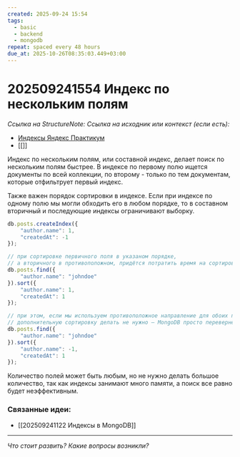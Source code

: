 ```yaml
---
created: 2025-09-24 15:54
tags:
  - basic
  - backend
  - mongodb
repeat: spaced every 48 hours
due_at: 2025-10-26T08:35:03.449+03:00
---
```

# 202509241554 Индекс по нескольким полям

*Ссылка на StructureNote:*
*Ссылка на исходник или контекст (если есть):*
- [Индексы Яндекс Практикум](https://practicum.yandex.ru/learn/backend-nodejs/courses/16b47298-e20d-4fde-9619-1ab305039a00/sprints/564238/topics/3850c616-bd4c-4c66-987e-9b4e0b0f135c/lessons/4ad26476-a188-46e9-b6d9-38486789cfe8/)
- [[]]

Индекс по нескольким полям, или составной индекс, делает поиск по нескольким полям быстрее. В индексе по первому полю ищется документы по всей коллекции, по второму - только по тем документам, которые отфильтрует первый индекс.

Также важен порядок сортировки в индексе. Если при индексе по одному полю мы могли обходить его в любом порядке, то в составном вторичный и последующие индексы ограничивают выборку.

```ts
db.posts.createIndex({
    "author.name": 1,
    "createdAt": -1
});

// при сортировке первичного поля в указаном порядке, 
// а вторичного в противоположном, придётся потратить время на сортировку
db.posts.find({
    "author.name": "johndoe"
}).sort({
    "author.name": 1,
    "createdAt": 1
});

// при этом, если мы используем противоположное направление для обоих полей,
// дополнительную сортировку делать не нужно — MongoDB просто перевернёт выборку
db.posts.find({
    "author.name": "johndoe"
}).sort({
    "author.name": -1,
    "createdAt": 1
});
```

Количество полей может быть любым, но не нужно делать большое количество, так как индексы занимают много памяти, а поиск все равно будет неэффективным.

### Связанные идеи:

* [[202509241122 Индексы в MongoDB]]

---

*Что стоит развить? Какие вопросы возникли?*
